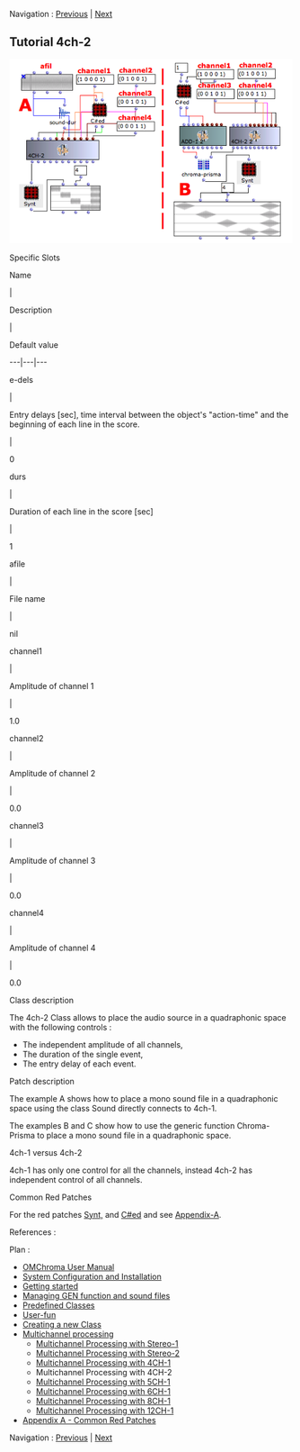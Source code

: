 
Navigation : [Previous](03-4ch-1 "page précédente\(Multichannel
Processing with 4CH-1\)") | [Next](05-5ch-1 "page
suivante\(Multichannel Processing with 5CH-1\)")
## Tutorial 4ch-2

![](../res/4ch-2.png)

Specific Slots

Name

|

Description

|

Default value  
  
---|---|---  
  
e-dels

|

Entry delays [sec], time interval between the object's "action-time" and the
beginning of each line in the score.

|

0  
  
durs

|

Duration of each line in the score [sec]

|

1  
  
afile

|

File name

|

nil  
  
channel1

|

Amplitude of channel 1

|

1.0  
  
channel2

|

Amplitude of channel 2

|

0.0  
  
channel3

|

Amplitude of channel 3

|

0.0  
  
channel4

|

Amplitude of channel 4

|

0.0  
  
Class description

The 4ch-2 Class allows to place the audio source in a quadraphonic space with
the following controls :

  * The independent amplitude of all channels,
  * The duration of the single event,
  * The entry delay of each event.

Patch description

The example A shows how to place a mono sound file in a quadraphonic space
using the class Sound directly connects to 4ch-1.

The examples B and C show how to use the generic function Chroma-Prisma to
place a mono sound file in a quadraphonic space.

4ch-1 versus 4ch-2

4ch-1 has only one control for all the channels, instead 4ch-2 has independent
control of all channels.

Common Red Patches

For the red patches [Synt,](Synt) and
[C#ed](Component_number_and_entry_delay) and see
[Appendix-A](A-Appendix-A_Common_red_patches).

References :

Plan :

  * [OMChroma User Manual](OMChroma)
  * [System Configuration and Installation](Installation)
  * [Getting started](Getting_Started)
  * [Managing GEN function and sound files](Managing_GEN_function_and_sound_files)
  * [Predefined Classes](Predefined_classes)
  * [User-fun](User-fun)
  * [Creating a new Class](Creating_a_new_Class)
  * [Multichannel processing](06-Multichannel_processing)
    * [Multichannel Processing with Stereo-1](01-stereo-1)
    * [Multichannel Processing with Stereo-2](02-stereo-2)
    * [Multichannel Processing with 4CH-1](03-4ch-1)
    * Multichannel Processing with 4CH-2
    * [Multichannel Processing with 5CH-1](05-5ch-1)
    * [Multichannel Processing with 6CH-1](06-6ch-1)
    * [Multichannel Processing with 8CH-1](07-8ch-1)
    * [Multichannel Processing with 12CH-1](08-12ch-1)
  * [Appendix A - Common Red Patches](A-Appendix-A_Common_red_patches)

Navigation : [Previous](03-4ch-1 "page précédente\(Multichannel
Processing with 4CH-1\)") | [Next](05-5ch-1 "page
suivante\(Multichannel Processing with 5CH-1\)")
